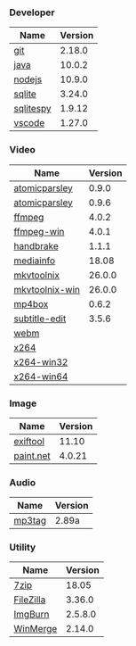 
### Developer
Name                                                                                | Version
----                                                                                | -------
[git](https://github.com/git-for-windows/git/releases)                              | 2.18.0
[java](http://www.oracle.com/technetwork/java/javase/downloads/index.html)          | 10.0.2
[nodejs](https://nodejs.org/en/download/current/)                                   | 10.9.0
[sqlite](http://www.sqlite.org/download.html)                                       | 3.24.0
[sqlitespy](http://www.yunqa.de/delphi/doku.php/products/sqlitespy/index)           | 1.9.12
[vscode](https://code.visualstudio.com/updates)                                     | 1.27.0

### Video
Name                                                                                | Version
----                                                                                | -------
[atomicparsley](http://sourceforge.net/projects/atomicparsley/files/atomicparsley/) | 0.9.0
[atomicparsley](https://bitbucket.org/jonhedgerows/atomicparsley/downloads)         | 0.9.6
[ffmpeg](http://www.ffmpeg.org/download.html)                                       | 4.0.2
[ffmpeg-win](http://ffmpeg.zeranoe.com/builds/)                                     | 4.0.1
[handbrake](http://handbrake.fr/downloads.php)                                      | 1.1.1
[mediainfo](http://mediaarea.net/us/MediaInfo/Download/Windows)                     | 18.08
[mkvtoolnix](http://www.bunkus.org/videotools/mkvtoolnix/downloads.html)            | 26.0.0
[mkvtoolnix-win](http://www.fosshub.com/MKVToolNix.html)                            | 26.0.0
[mp4box](http://gpac.wp.mines-telecom.fr/mp4box/)                                   | 0.6.2
[subtitle-edit](https://github.com/SubtitleEdit/subtitleedit/releases)              | 3.5.6
[webm](http://www.webmproject.org/tools/)                                           | 
[x264](http://www.videolan.org/developers/x264.html)                                | 
[x264-win32](http://download.videolan.org/pub/videolan/x264/binaries/win32/)        | 
[x264-win64](http://download.videolan.org/pub/videolan/x264/binaries/win64/)        | 

### Image
Name                                                                                | Version
----                                                                                | -------
[exiftool](http://www.sno.phy.queensu.ca/~phil/exiftool/)                           | 11.10
[paint.net](http://www.getpaint.net/download.html)                                  | 4.0.21

### Audio
Name                                                                                | Version
----                                                                                | -------
[mp3tag](http://www.mp3tag.de/en/download.html)                                     | 2.89a

### Utility
Name                                                                                | Version
----                                                                                | -------
[7zip](http://www.7-zip.org/download.html)                                          | 18.05
[FileZilla](https://filezilla-project.org/download.php?show_all=1)                  | 3.36.0
[ImgBurn](http://www.imgburn.com/index.php?act=download)                            | 2.5.8.0
[WinMerge](http://winmerge.org/downloads/)                                          | 2.14.0
